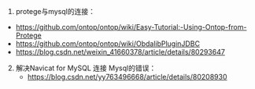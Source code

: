 1. protege与mysql的连接：
  - https://github.com/ontop/ontop/wiki/Easy-Tutorial:-Using-Ontop-from-Protege
  - https://github.com/ontop/ontop/wiki/ObdalibPluginJDBC
  - https://blog.csdn.net/weixin_41660378/article/details/80293647
2. 解决Navicat for MySQL 连接 Mysql的错误：
   - https://blog.csdn.net/yy763496668/article/details/80208930
